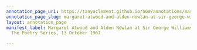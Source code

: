 ```yaml
---
annotation_page_uri: https://tanyaclement.github.io/SGW/annotations/margaret-atwood-and-alden-nowlan-at-sir-george-williams-university-the-poetry-series-13-october-1967-canvas-1-alden-nowlan.json
annotation_page_slug: margaret-atwood-and-alden-nowlan-at-sir-george-williams-university-the-poetry-series-13-october-1967-canvas-1-alden-nowlan
layout: annotation_page
manifest_label: Margaret Atwood and Alden Nowlan at Sir George Williams University,
  The Poetry Series, 13 October 1967

---
```

